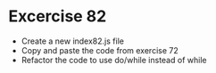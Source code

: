 # Excercise 82

* Create a new index82.js file
* Copy and paste the code from exercise 72
* Refactor the code to use do/while instead of while